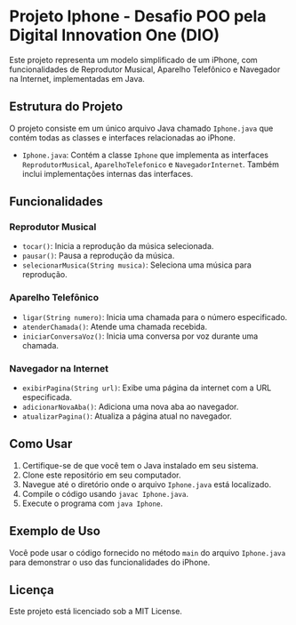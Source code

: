 # Projeto Iphone - Desafio POO pela Digital Innovation One (DIO)

Este projeto representa um modelo simplificado de um iPhone, com funcionalidades de Reprodutor Musical, Aparelho Telefônico e Navegador na Internet, implementadas em Java.

## Estrutura do Projeto

O projeto consiste em um único arquivo Java chamado `Iphone.java` que contém todas as classes e interfaces relacionadas ao iPhone.

- `Iphone.java`: Contém a classe `Iphone` que implementa as interfaces `ReprodutorMusical`, `AparelhoTelefonico` e `NavegadorInternet`. Também inclui implementações internas das interfaces.

## Funcionalidades

### Reprodutor Musical

- `tocar()`: Inicia a reprodução da música selecionada.
- `pausar()`: Pausa a reprodução da música.
- `selecionarMusica(String musica)`: Seleciona uma música para reprodução.

### Aparelho Telefônico

- `ligar(String numero)`: Inicia uma chamada para o número especificado.
- `atenderChamada()`: Atende uma chamada recebida.
- `iniciarConversaVoz()`: Inicia uma conversa por voz durante uma chamada.

### Navegador na Internet

- `exibirPagina(String url)`: Exibe uma página da internet com a URL especificada.
- `adicionarNovaAba()`: Adiciona uma nova aba ao navegador.
- `atualizarPagina()`: Atualiza a página atual no navegador.

## Como Usar

1. Certifique-se de que você tem o Java instalado em seu sistema.
2. Clone este repositório em seu computador.
3. Navegue até o diretório onde o arquivo `Iphone.java` está localizado.
4. Compile o código usando `javac Iphone.java`.
5. Execute o programa com `java Iphone`.

## Exemplo de Uso

Você pode usar o código fornecido no método `main` do arquivo `Iphone.java` para demonstrar o uso das funcionalidades do iPhone.

## Licença

Este projeto está licenciado sob a MIT License.
